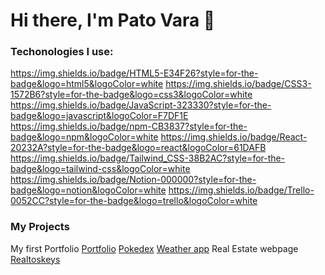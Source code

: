 # Hi there, I'm Pato Vara 👋

### Techonologies I use:
  https://img.shields.io/badge/HTML5-E34F26?style=for-the-badge&logo=html5&logoColor=white
  	https://img.shields.io/badge/CSS3-1572B6?style=for-the-badge&logo=css3&logoColor=white
  https://img.shields.io/badge/JavaScript-323330?style=for-the-badge&logo=javascript&logoColor=F7DF1E
  https://img.shields.io/badge/npm-CB3837?style=for-the-badge&logo=npm&logoColor=white
  https://img.shields.io/badge/React-20232A?style=for-the-badge&logo=react&logoColor=61DAFB
  https://img.shields.io/badge/Tailwind_CSS-38B2AC?style=for-the-badge&logo=tailwind-css&logoColor=white
  	https://img.shields.io/badge/Notion-000000?style=for-the-badge&logo=notion&logoColor=white
   	https://img.shields.io/badge/Trello-0052CC?style=for-the-badge&logo=trello&logoColor=white
  
 


### My Projects
My first Portfolio [Portfolio](https://github.com/patovara/portafolio_patovara)
[Pokedex](https://github.com/patovara/pokedex)
[Weather app](https://github.com/patovara/aplicacion_clima_js)
Real Estate webpage [Realtoskeys](https://realtorskeys.com)

<!--
**patovara/patovara** is a ✨ _special_ ✨ repository because its `README.md` (this file) appears on your GitHub profile.

Here are some ideas to get you started:

- 🔭 I’m currently working on ...
- 🌱 I’m currently learning ...
- 👯 I’m looking to collaborate on ...
- 🤔 I’m looking for help with ...
- 💬 Ask me about ...
- 📫 How to reach me: ...
- 😄 Pronouns: ...
- ⚡ Fun fact: ...
-->
